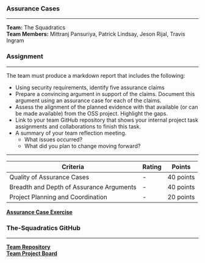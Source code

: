 ### Assurance Cases

----

__Team:__ The Squadratics  
__Team Members:__ Mittranj Pansuriya, Patrick Lindsay, Jeson Rijal, Travis Ingram

### Assignment
---

The team must produce a markdown report that includes the following:

* Using security requirements, identify five assurance claims
* Prepare a convincing argument in support of the claims. Document this argument using an assurance case for each of the claims.
* Assess the alignment of the planned evidence with that available (or can be made available) from the OSS project. Highlight the gaps.
* Link to your team GitHub repository that shows your internal project task assignments and collaborations to finish this task.
* A summary of your team reflection meeting.
  * What issues occurred?
  * What did you plan to change moving forward?

---

|Criteria|Rating|Points|
|---|---|---|
|Quality of Assurance Cases| - | 40 points|
|Breadth and Depth of Assurance Arguments| - | 40 points|
|Project Planning and Coordination| - | 20 points|

[__Assurance Case Exercise__](https://robinagandhi.github.io/swa/slides/lecture-2/assurance-case-exercise.html)

### The-Squadratics GitHub
---
[__Team Repository__](https://github.com/The-Squadratics/openMRS_security_project)  
[__Team Project Board__](https://github.com/The-Squadratics/openMRS_security_project/projects/1)
